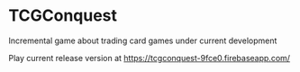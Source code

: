 # TCGConquest
Incremental game about trading card games under current development

Play current release version at https://tcgconquest-9fce0.firebaseapp.com/
